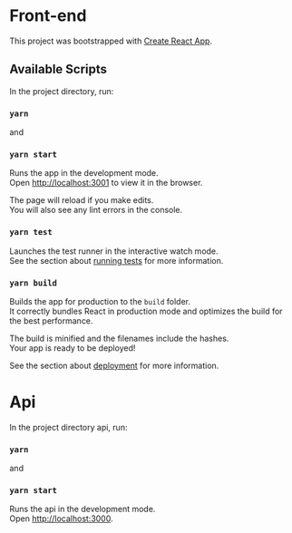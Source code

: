 # Front-end

This project was bootstrapped with [Create React App](https://github.com/facebook/create-react-app).

## Available Scripts

In the project directory, run:

### `yarn`

and

### `yarn start`

Runs the app in the development mode.<br />
Open [http://localhost:3001](http://localhost:3001) to view it in the browser.

The page will reload if you make edits.<br />
You will also see any lint errors in the console.

### `yarn test`

Launches the test runner in the interactive watch mode.<br />
See the section about [running tests](https://facebook.github.io/create-react-app/docs/running-tests) for more information.

### `yarn build`

Builds the app for production to the `build` folder.<br />
It correctly bundles React in production mode and optimizes the build for the best performance.

The build is minified and the filenames include the hashes.<br />
Your app is ready to be deployed!

See the section about [deployment](https://facebook.github.io/create-react-app/docs/deployment) for more information.

# Api

In the project directory api, run:

### `yarn`

and

### `yarn start`

Runs the api in the development mode.<br />
Open [http://localhost:3000](http://localhost:3000).
